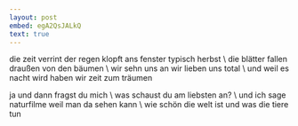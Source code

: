 ```yaml
---
layout: post
embed: egA2QsJALkQ
text: true
---
```

die zeit verrint der regen klopft ans fenster typisch herbst \\
die blätter fallen draußen von den bäumen \\
wir sehn uns an wir lieben uns total \\
und weil es nacht wird haben wir zeit zum träumen

ja und dann fragst du mich \\
was schaust du am liebsten an? \\
und ich sage naturfilme weil man da sehen kann \\
wie schön die welt ist und was die tiere tun
